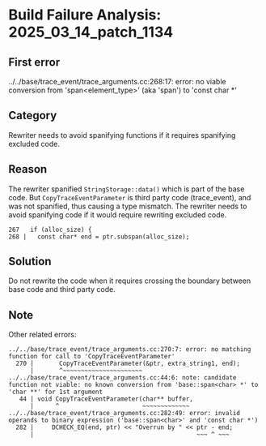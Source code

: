 # Build Failure Analysis: 2025_03_14_patch_1134

## First error

../../base/trace_event/trace_arguments.cc:268:17: error: no viable conversion from 'span<element_type>' (aka 'span<char>') to 'const char *'

## Category
Rewriter needs to avoid spanifying functions if it requires spanifying excluded code.

## Reason
The rewriter spanified `StringStorage::data()` which is part of the base code. But `CopyTraceEventParameter` is third party code (trace_event), and was not spanified, thus causing a type mismatch. The rewriter needs to avoid spanifying code if it would require rewriting excluded code.

```
267   if (alloc_size) {
268 |   const char* end = ptr.subspan(alloc_size);
```

## Solution
Do not rewrite the code when it requires crossing the boundary between base code and third party code.

## Note
Other related errors:

```
../../base/trace_event/trace_arguments.cc:270:7: error: no matching function for call to 'CopyTraceEventParameter'
  270 |       CopyTraceEventParameter(&ptr, extra_string1, end);
      |       ^~~~~~~~~~~~~~~~~~~~~~~
../../base/trace_event/trace_arguments.cc:44:6: note: candidate function not viable: no known conversion from 'base::span<char> *' to 'char **' for 1st argument
   44 | void CopyTraceEventParameter(char** buffer,
      |      ^                       ~~~~~~~~~~~~~
../../base/trace_event/trace_arguments.cc:282:49: error: invalid operands to binary expression ('base::span<char>' and 'const char *')
  282 |     DCHECK_EQ(end, ptr) << "Overrun by " << ptr - end;
      |                                             ~~~ ^ ~~~